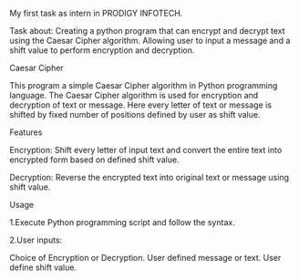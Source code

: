 My first task as intern in PRODIGY INFOTECH.

Task about: Creating a python program that can encrypt and decrypt text using the Caesar Cipher algorithm. Allowing user to input a message and a shift value to perform encryption and decryption.

Caesar Cipher

This program a simple Caesar Cipher algorithm in Python programming language. The Caesar Cipher algorithm is used for encryption and decryption of text or message. Here every letter of text or message is shifted by fixed number of positions defined by user as shift value.

Features

Encryption: Shift every letter of input text and convert the entire text into encrypted form based on defined shift value.

Decryption: Reverse the encrypted text into original text or message using shift value.

Usage

1.Execute Python programming script and follow the syntax.

2.User inputs:

Choice of Encryption or Decryption.
User defined message or text.
User define shift value.